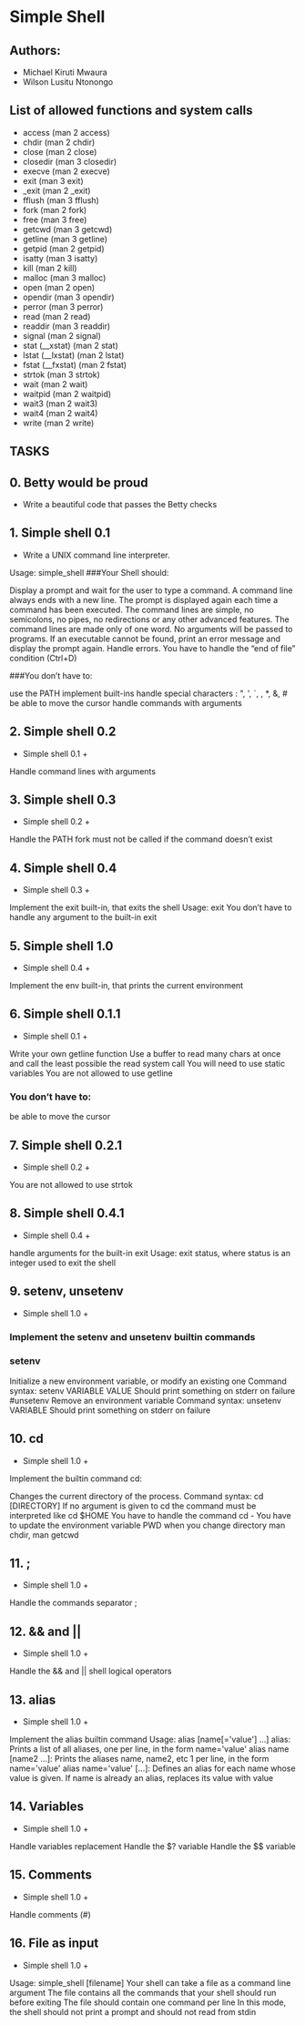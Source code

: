# Simple Shell
## Authors:
  * Michael Kiruti Mwaura
  * Wilson Lusitu Ntonongo
## List of allowed functions and system calls

- access (man 2 access)
- chdir (man 2 chdir)
- close (man 2 close)
- closedir (man 3 closedir)
- execve (man 2 execve)
- exit (man 3 exit)
- \_exit (man 2 \_exit)
- fflush (man 3 fflush)
- fork (man 2 fork)
- free (man 3 free)
- getcwd (man 3 getcwd)
- getline (man 3 getline)
- getpid (man 2 getpid)
- isatty (man 3 isatty)
- kill (man 2 kill)
- malloc (man 3 malloc)
- open (man 2 open)
- opendir (man 3 opendir)
- perror (man 3 perror)
- read (man 2 read)
- readdir (man 3 readdir)
- signal (man 2 signal)
- stat (\_\_xstat) (man 2 stat)
- lstat (\_\_lxstat) (man 2 lstat)
- fstat (\_\_fxstat) (man 2 fstat)
- strtok (man 3 strtok)
- wait (man 2 wait)
- waitpid (man 2 waitpid)
- wait3 (man 2 wait3)
- wait4 (man 2 wait4)
- write (man 2 write)

## TASKS </h2>

## 0. Betty would be proud

- Write a beautiful code that passes the Betty checks

## 1. Simple shell 0.1

- Write a UNIX command line interpreter.

Usage: simple_shell
###Your Shell should:

Display a prompt and wait for the user to type a command. A command line always ends with a new line.
The prompt is displayed again each time a command has been executed.
The command lines are simple, no semicolons, no pipes, no redirections or any other advanced features.
The command lines are made only of one word. No arguments will be passed to programs.
If an executable cannot be found, print an error message and display the prompt again.
Handle errors.
You have to handle the “end of file” condition (Ctrl+D)

###You don’t have to:

use the PATH
implement built-ins
handle special characters : ", ', `, \, \*, &, #
be able to move the cursor
handle commands with arguments

## 2. Simple shell 0.2

- Simple shell 0.1 +

Handle command lines with arguments

## 3. Simple shell 0.3

- Simple shell 0.2 +

Handle the PATH
fork must not be called if the command doesn’t exist

## 4. Simple shell 0.4

- Simple shell 0.3 +

Implement the exit built-in, that exits the shell
Usage: exit
You don’t have to handle any argument to the built-in exit

## 5. Simple shell 1.0

- Simple shell 0.4 +

Implement the env built-in, that prints the current environment

## 6. Simple shell 0.1.1

- Simple shell 0.1 +

Write your own getline function
Use a buffer to read many chars at once and call the least possible the read system call
You will need to use static variables
You are not allowed to use getline
### You don’t have to:

be able to move the cursor

## 7. Simple shell 0.2.1

- Simple shell 0.2 +

You are not allowed to use strtok

## 8. Simple shell 0.4.1

- Simple shell 0.4 +

handle arguments for the built-in exit
Usage: exit status, where status is an integer used to exit the shell

## 9. setenv, unsetenv

- Simple shell 1.0 +

### Implement the setenv and unsetenv builtin commands

### setenv
Initialize a new environment variable, or modify an existing one
Command syntax: setenv VARIABLE VALUE
Should print something on stderr on failure
#unsetenv
Remove an environment variable
Command syntax: unsetenv VARIABLE
Should print something on stderr on failure

## 10. cd

- Simple shell 1.0 +

Implement the builtin command cd:

Changes the current directory of the process.
Command syntax: cd [DIRECTORY]
If no argument is given to cd the command must be interpreted like cd $HOME
You have to handle the command cd -
You have to update the environment variable PWD when you change directory
man chdir, man getcwd

## 11. ;

- Simple shell 1.0 +

Handle the commands separator ;

## 12. && and ||

- Simple shell 1.0 +

Handle the && and || shell logical operators

## 13. alias

- Simple shell 1.0 +

Implement the alias builtin command
Usage: alias [name[='value'] ...]
alias: Prints a list of all aliases, one per line, in the form name='value'
alias name [name2 ...]: Prints the aliases name, name2, etc 1 per line, in the form name='value'
alias name='value' [...]: Defines an alias for each name whose value is given. If name is already an alias, replaces its value with value

## 14. Variables

- Simple shell 1.0 +

Handle variables replacement
Handle the $? variable
Handle the $$ variable

## 15. Comments

- Simple shell 1.0 +

Handle comments (#)

## 16. File as input

- Simple shell 1.0 +

Usage: simple_shell [filename]
Your shell can take a file as a command line argument
The file contains all the commands that your shell should run before exiting
The file should contain one command per line
In this mode, the shell should not print a prompt and should not read from stdin


